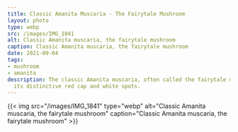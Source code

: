 ```yaml
---
title: Classic Amanita Muscaria - The Fairytale Mushroom
layout: photo
type: webp
src: /images/IMG_1841
alt: Classic Amanita muscaria, the fairytale mushroom
caption: Classic Amanita muscaria, the fairytale mushroom
date: 2021-09-04
tags:
- mushroom
- amanita
description: The classic Amanita muscaria, often called the fairytale mushroom with
  its distinctive red cap and white spots.
---
```


{{< img src="/images/IMG_1841" type="webp" alt="Classic Amanita muscaria, the fairytale mushroom" caption="Classic Amanita muscaria, the fairytale mushroom" >}}

